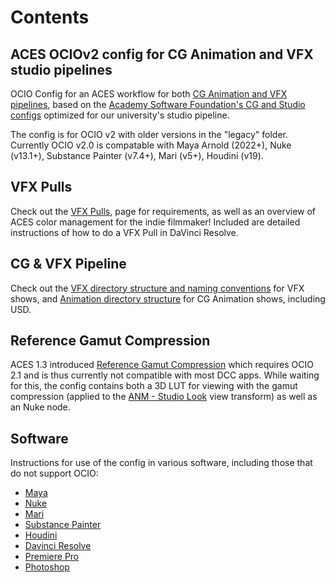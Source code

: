 # Contents

## ACES OCIOv2 config for CG Animation and VFX studio pipelines
OCIO Config for an ACES workflow for both [CG Animation and VFX pipelines](docs/configs.md), based on the [Academy Software Foundation's CG and Studio configs](https://github.com/AcademySoftwareFoundation/OpenColorIO-Config-ACES) optimized for our university's studio pipeline.

The config is for OCIO v2 with older versions in the "legacy" folder. Currently OCIO v2.0 is compatable with Maya Arnold (2022+), Nuke (v13.1+), Substance Painter (v7.4+), Mari (v5+), Houdini (v19). 

## VFX Pulls

Check out the [VFX Pulls](docs/VFXpulls.md), page for requirements, as well as an overview of ACES color management for the indie filmmaker! Included are detailed instructions of how to do a VFX Pull in DaVinci Resolve.

## CG & VFX Pipeline 

Check out the [VFX directory structure and naming conventions](docs/naming.md) for VFX shows, and [Animation directory structure](docs/naming_anim.md) for CG Animation shows, including USD.

## Reference Gamut Compression
ACES 1.3 introduced [Reference Gamut Compression](docs/gamut.md) which requires OCIO 2.1 and is thus currently not compatible with most DCC apps. While waiting for this, the config contains both a 3D LUT for viewing with the gamut compression (applied to the [ANM - Studio Look](docs/configs.md) view transform) as well as an Nuke node.

## <a name="software"></a>Software
Instructions for use of the config in various software, including those that do not support OCIO:

- [Maya](docs/Maya.md) 
- [Nuke](docs/Nuke.md) 
- [Mari](docs/Mari.md) 
- [Substance Painter](docs/Substance.md) 
- [Houdini](https://www.sidefx.com/docs/houdini/solaris/ocio.html) 
- [Davinci Resolve](docs/Resolve.md) 
- [Premiere Pro](docs/PremierePull.md)
- [Photoshop](docs/Photoshop.md) 



